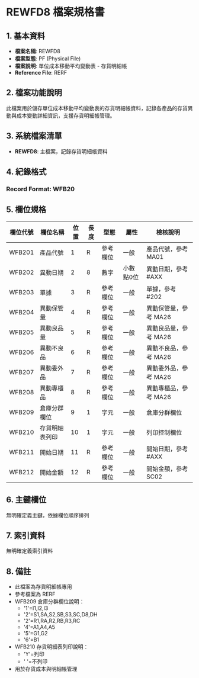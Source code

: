 # REWFD8 檔案規格書

## 1. 基本資料
- **檔案名稱**: REWFD8
- **檔案型態**: PF (Physical File)
- **檔案說明**: 單位成本移動平均變動表 - 存貨明細帳
- **Reference File**: RERF

## 2. 檔案功能說明
此檔案用於儲存單位成本移動平均變動表的存貨明細帳資料，記錄各產品的存貨異動與成本變動詳細資訊，支援存貨明細帳管理。

## 3. 系統檔案清單
- **REWFD8**: 主檔案，記錄存貨明細帳資料

## 4. 紀錄格式
### Record Format: WFB20

## 5. 欄位規格

| 欄位代號 | 欄位名稱 | 位置 | 長度 | 型態 | 屬性 | 檢核說明 |
|----------|----------|------|------|------|------|----------|
| WFB201 | 產品代號 | 1 | R | 參考欄位 | 一般 | 產品代號，參考 MA01 |
| WFB202 | 異動日期 | 2 | 8 | 數字 | 小數點0位 | 異動日期，參考 #AXX |
| WFB203 | 單據 | 3 | R | 參考欄位 | 一般 | 單據，參考 #202 |
| WFB204 | 異動保管量 | 4 | R | 參考欄位 | 一般 | 異動保管量，參考 MA26 |
| WFB205 | 異動良品量 | 5 | R | 參考欄位 | 一般 | 異動良品量，參考 MA26 |
| WFB206 | 異動不良品 | 6 | R | 參考欄位 | 一般 | 異動不良品，參考 MA26 |
| WFB207 | 異動委外品 | 7 | R | 參考欄位 | 一般 | 異動委外品，參考 MA26 |
| WFB208 | 異動專櫃品 | 8 | R | 參考欄位 | 一般 | 異動專櫃品，參考 MA26 |
| WFB209 | 倉庫分群欄位 | 9 | 1 | 字元 | 一般 | 倉庫分群欄位 |
| WFB210 | 存貨明細表列印 | 10 | 1 | 字元 | 一般 | 列印控制欄位 |
| WFB211 | 開始日期 | 11 | R | 參考欄位 | 一般 | 開始日期，參考 #AXX |
| WFB212 | 開始金額 | 12 | R | 參考欄位 | 一般 | 開始金額，參考 SC02 |

## 6. 主鍵欄位
無明確定義主鍵，依據欄位順序排列

## 7. 索引資料
無明確定義索引資料

## 8. 備註
- 此檔案為存貨明細帳專用
- 參考檔案為 RERF
- WFB209 倉庫分群欄位說明：
  - '1'=I1,I2,I3
  - '2'=S1,SA,S2,SB,S3,SC,D8,DH
  - '2'=R1,RA,R2,RB,R3,RC
  - '4'=A1,A4,A5
  - '5'=G1,G2
  - '6'=B1
- WFB210 存貨明細表列印說明：
  - 'Y'=列印
  - ' '=不列印
- 用於存貨成本與明細帳管理 